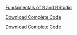 [Fundamentals of R and RStudio](https://raw.githubusercontent.com/DanielleQuinn/DataScienceSeries/main/01_Fundamentals/fundamentals_COMPLETE.R)


<a id="raw-url" href="https://raw.githubusercontent.com/DanielleQuinn/DataScienceSeries/main/01_Fundamentals/fundamentals_COMPLETE.R" download>Download Complete Code</a>


<a href="https://raw.githubusercontent.com/DanielleQuinn/DataScienceSeries/main/01_Fundamentals/fundamentals_COMPLETE.R" download>Download Complete Code</a>
